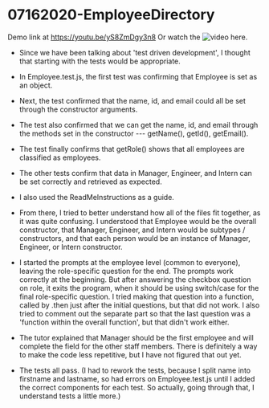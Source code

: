 # 07162020-EmployeeDirectory

Demo link at https://youtu.be/yS8ZmDgy3n8
Or watch the ![video](https://youtu.be/yS8ZmDgy3n8) here.

* Since we have been talking about 'test driven development', I thought that starting with the tests would be appropriate.

- In Employee.test.js, the first test was confirming that Employee is set as an object.
- Next, the test confirmed that the name, id, and email could all be set through the constructor arguments.  
- The test also confirmed that we can get the name, id, and email through the methods set in the constructor --- getName(), getId(), getEmail().
- The test finally confirms that getRole() shows that all employees are classified as employees.

- The other tests confirm that data in Manager, Engineer, and Intern can be set correctly and retrieved as expected.

* I also used the ReadMeInstructions as a guide.

* From there, I tried to better understand how all of the files fit together, as it was quite confusing.  I understood that Employee would be the overall constructor, that Manager, Engineer, and Intern would be subtypes / constructors, and that each person would be an instance of Manager, Engineer, or Intern constructor.  

* I started the prompts at the employee level (common to everyone), leaving the role-specific question for the end.  The prompts work correctly at the beginning.  But after answering the checkbox question on role, it exits the program, when it should be using switch/case for the final role-specific question.  I tried making that question into a function, called by .then just after the initial questions, but that did not work.  I also tried to comment out the separate part so that the last question was a 'function within the overall function', but that didn't work either.

* The tutor explained that Manager should be the first employee and will complete the field for the other staff members.  There is definitely a way to make the code less repetitive, but I have not figured that out yet.

* The tests all pass.  (I had to rework the tests, because I split name into firstname and lastname, so had errors on Employee.test.js until I added the correct components for each test.  So actually, going through that, I understand tests a little more.)

